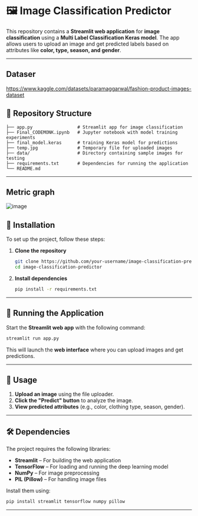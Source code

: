 # 🖼️ Image Classification Predictor  

This repository contains a **Streamlit web application** for **image classification** using a **Multi Label Classification Keras model**. The app allows users to upload an image and get predicted labels based on attributes like **color, type, season, and gender**.

---

## Dataser 

https://www.kaggle.com/datasets/paramaggarwal/fashion-product-images-dataset

## 📁 Repository Structure  

```
├── app.py                 # Streamlit app for image classification
├── Final_CODEMONK.ipynb   # Jupyter notebook with model training experiments
├── final_model.keras      # training Keras model for predictions
├── temp.jpg               # Temporary file for uploaded images
├── data/                  # Directory containing sample images for testing
├── requirements.txt       # Dependencies for running the application
└── README.md           
```

---

## Metric graph

![image](https://github.com/user-attachments/assets/d2984d62-5fb1-4438-95e3-8b48503119cb)



## 🔧 Installation  

To set up the project, follow these steps:

1. **Clone the repository**  
   ```sh
   git clone https://github.com/your-username/image-classification-predictor.git
   cd image-classification-predictor
   ```

2. **Install dependencies**  
   ```sh
   pip install -r requirements.txt
   ```

---

## 🚀 Running the Application  

Start the **Streamlit web app** with the following command:  
```sh
streamlit run app.py
```
This will launch the **web interface** where you can upload images and get predictions.

---

## 🎯 Usage  

1. **Upload an image** using the file uploader.  
2. **Click the "Predict" button** to analyze the image.  
3. **View predicted attributes** (e.g., color, clothing type, season, gender).  

---

## 🛠️ Dependencies  

The project requires the following libraries:  

- **Streamlit** – For building the web application  
- **TensorFlow** – For loading and running the deep learning model  
- **NumPy** – For image preprocessing  
- **PIL (Pillow)** – For handling image files  

Install them using:  
```sh
pip install streamlit tensorflow numpy pillow
```

---


